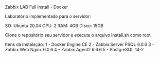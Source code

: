Zabbix LAB Full Install - Docker

Laboratório implementado para o servidor:

SO: Ubuntu 20.04
CPU: 2
RAM: 4GB
Disco: 15GB

Clone o repositório seu servidor e execute o arquivo install.sh como root

Itens da Instalação:
1 - Docker Engine CE
2 - Zabbix Server PSQL 6.0.6
3 - Zabbix Web Nginx 6.0.6
4 - Zabbix Agent2 6.6.6
5 - PostgreSQL 14-2